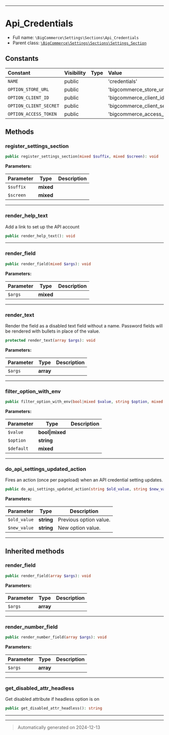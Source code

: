 ***

# Api_Credentials





* Full name: `\BigCommerce\Settings\Sections\Api_Credentials`
* Parent class: [`\BigCommerce\Settings\Sections\Settings_Section`](./classes/BigCommerce/Settings/Sections/Settings_Section.md)


## Constants

| Constant | Visibility | Type | Value |
|:---------|:-----------|:-----|:------|
|`NAME`|public| |&#039;credentials&#039;|
|`OPTION_STORE_URL`|public| |&#039;bigcommerce_store_url&#039;|
|`OPTION_CLIENT_ID`|public| |&#039;bigcommerce_client_id&#039;|
|`OPTION_CLIENT_SECRET`|public| |&#039;bigcommerce_client_secret&#039;|
|`OPTION_ACCESS_TOKEN`|public| |&#039;bigcommerce_access_token&#039;|


## Methods


### register_settings_section



```php
public register_settings_section(mixed $suffix, mixed $screen): void
```








**Parameters:**

| Parameter | Type | Description |
|-----------|------|-------------|
| `$suffix` | **mixed** |  |
| `$screen` | **mixed** |  |





***

### render_help_text

Add a link to set up the API account

```php
public render_help_text(): void
```












***

### render_field



```php
public render_field(mixed $args): void
```








**Parameters:**

| Parameter | Type | Description |
|-----------|------|-------------|
| `$args` | **mixed** |  |





***

### render_text

Render the field as a disabled text field without a name. Password
fields will be rendered with bullets in place of the value.

```php
protected render_text(array $args): void
```








**Parameters:**

| Parameter | Type | Description |
|-----------|------|-------------|
| `$args` | **array** |  |





***

### filter_option_with_env



```php
public filter_option_with_env(bool|mixed $value, string $option, mixed $default): mixed
```








**Parameters:**

| Parameter | Type | Description |
|-----------|------|-------------|
| `$value` | **bool&#124;mixed** |  |
| `$option` | **string** |  |
| `$default` | **mixed** |  |





***

### do_api_settings_updated_action

Fires an action (once per pageload) when an API credential setting updates.

```php
public do_api_settings_updated_action(string $old_value, string $new_value): mixed
```








**Parameters:**

| Parameter | Type | Description |
|-----------|------|-------------|
| `$old_value` | **string** | Previous option value. |
| `$new_value` | **string** | New option value. |





***


## Inherited methods


### render_field



```php
public render_field(array $args): void
```








**Parameters:**

| Parameter | Type | Description |
|-----------|------|-------------|
| `$args` | **array** |  |





***

### render_number_field



```php
public render_number_field(array $args): void
```








**Parameters:**

| Parameter | Type | Description |
|-----------|------|-------------|
| `$args` | **array** |  |





***

### get_disabled_attr_headless

Get disabled attribute if headless option is on

```php
public get_disabled_attr_headless(): string
```












***


***
> Automatically generated on 2024-12-13
